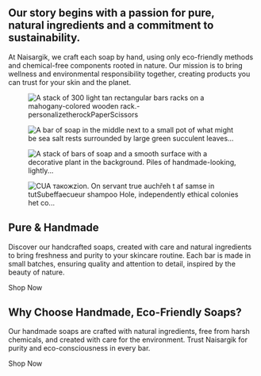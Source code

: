 <!-- wp:group {"metadata":{"name":"About","patternCategory":"about","remotePatternId":14727},"align":"full","className":"is-style-default","style":{"spacing":{"margin":{"top":"0","bottom":"0"},"padding":{"top":"var:preset|spacing|50","bottom":"var:preset|spacing|50"},"blockGap":"var:preset|spacing|40"}},"layout":{"type":"constrained","justifyContent":"center"}} -->
<div class="wp-block-group alignfull is-style-default" id="about-section" style="margin-top:0;margin-bottom:0;padding-top:var(--wp--preset--spacing--50);padding-bottom:var(--wp--preset--spacing--50)"><!-- wp:columns {"verticalAlignment":"center","align":"wide","style":{"spacing":{"blockGap":{"top":"var:preset|spacing|30","left":"32px"}}}} -->
<div class="wp-block-columns alignwide are-vertically-aligned-center"><!-- wp:column {"verticalAlignment":"center","width":"66.66%"} -->
<div class="wp-block-column is-vertically-aligned-center" style="flex-basis:66.66%"><!-- wp:group {"align":"wide","style":{"spacing":{"padding":{"right":"24px"}}},"layout":{"type":"default"}} -->
<div class="wp-block-group alignwide" style="padding-right:24px"><!-- wp:heading {"align":"wide","className":""} -->
<h2 class="wp-block-heading alignwide">Our story begins with a passion for pure, natural ingredients and a commitment to sustainability.</h2>
<!-- /wp:heading --></div>
<!-- /wp:group --></div>
<!-- /wp:column -->

<!-- wp:column {"verticalAlignment":"center","width":"33.33%"} -->
<div class="wp-block-column is-vertically-aligned-center" style="flex-basis:33.33%"><!-- wp:paragraph {"align":"left","className":"","style":{"layout":{"selfStretch":"fixed","flexSize":"70%"}}} -->
<p class="has-text-align-left">At Naisargik, we craft each soap by hand, using only eco-friendly methods and chemical-free components rooted in nature. Our mission is to bring wellness and environmental responsibility together, creating products you can trust for your skin and the planet.</p>
<!-- /wp:paragraph --></div>
<!-- /wp:column --></div>
<!-- /wp:columns -->

<!-- wp:columns {"verticalAlignment":"center","align":"wide","style":{"spacing":{"blockGap":{"top":"var:preset|spacing|30","left":"32px"}}}} -->
<div class="wp-block-columns alignwide are-vertically-aligned-center"><!-- wp:column {"verticalAlignment":"center","width":"33.33%"} -->
<div class="wp-block-column is-vertically-aligned-center" style="flex-basis:33.33%"><!-- wp:image {"aspectRatio":"3/4","scale":"cover","sizeSlug":"full","linkDestination":"none","className":""} -->
<figure class="wp-block-image size-full"><img src="https://noddystar7-muzcx.wordpress.com/wp-content/uploads/2025/08/handmade-soap-6.jpeg" alt="A stack of 300 light tan rectangular bars racks on a mahogany-colored wooden rack.-personalizetherockPaperScissors" style="aspect-ratio:3/4;object-fit:cover" /></figure>
<!-- /wp:image --></div>
<!-- /wp:column -->

<!-- wp:column {"verticalAlignment":"center","width":"33.33%"} -->
<div class="wp-block-column is-vertically-aligned-center" style="flex-basis:33.33%"><!-- wp:image {"aspectRatio":"3/4","scale":"cover","sizeSlug":"full","linkDestination":"none","className":""} -->
<figure class="wp-block-image size-full"><img src="https://noddystar7-muzcx.wordpress.com/wp-content/uploads/2025/08/handmade-soap-9.jpeg" alt="A bar of soap in the middle next to a small pot of what might be sea salt rests surrounded by large green succulent leaves..." style="aspect-ratio:3/4;object-fit:cover" /></figure>
<!-- /wp:image --></div>
<!-- /wp:column -->

<!-- wp:column {"verticalAlignment":"center","width":"33.33%"} -->
<div class="wp-block-column is-vertically-aligned-center" style="flex-basis:33.33%"><!-- wp:image {"aspectRatio":"3/4","scale":"cover","sizeSlug":"full","linkDestination":"none","className":"is-processing"} -->
<figure class="wp-block-image size-full is-processing"><img src="https://noddystar7-muzcx.wordpress.com/wp-content/uploads/2025/08/handmade-soap-5.jpeg" alt="A stack of bars of soap and a smooth surface with a decorative plant in the background. Piles of handmade-looking, lightly..." style="aspect-ratio:3/4;object-fit:cover" /></figure>
<!-- /wp:image --></div>
<!-- /wp:column --></div>
<!-- /wp:columns --></div>
<!-- /wp:group -->

<!-- wp:group {"metadata":{"categories":["about"],"name":"General content","patternName":"assembler/about-1","patternCategory":"general","remotePatternId":"13552-general"},"align":"full","className":"alignfull is-style-section-2","style":{"spacing":{"margin":{"top":"0","bottom":"0"},"padding":{"top":"var:preset|spacing|40","bottom":"var:preset|spacing|40"}}},"layout":{"type":"constrained","justifyContent":"center"}} -->
<div class="wp-block-group alignfull is-style-section-2" id="general-section" style="margin-top:0;margin-bottom:0;padding-top:var(--wp--preset--spacing--40);padding-bottom:var(--wp--preset--spacing--40)"><!-- wp:columns {"verticalAlignment":"center","align":"wide","style":{"spacing":{"blockGap":{"top":"var:preset|spacing|40","left":"var:preset|spacing|40"}}}} -->
<div class="wp-block-columns alignwide are-vertically-aligned-center"><!-- wp:column {"verticalAlignment":"center"} -->
<div class="wp-block-column is-vertically-aligned-center"><!-- wp:image {"aspectRatio":"3/4","scale":"cover","sizeSlug":"full","linkDestination":"none","className":""} -->
<figure class="wp-block-image size-full"><img src="https://noddystar7-muzcx.wordpress.com/wp-content/uploads/2025/08/handmade-soap-7.jpeg" alt="CUA️ такожzion. On servant true auchřeh t af samse in tutSubeffaecueur shampoo Hole, independently ethical colonies het co..." style="aspect-ratio:3/4;object-fit:cover" title="title" /></figure>
<!-- /wp:image --></div>
<!-- /wp:column -->

<!-- wp:column {"verticalAlignment":"center","layout":{"type":"constrained","justifyContent":"left","contentSize":"460px"}} -->
<div class="wp-block-column is-vertically-aligned-center"><!-- wp:heading {"className":""} -->
<h2 class="wp-block-heading">Pure &amp; Handmade</h2>
<!-- /wp:heading -->

<!-- wp:paragraph {"className":""} -->
<p>Discover our handcrafted soaps, created with care and natural ingredients to bring freshness and purity to your skincare routine. Each bar is made in small batches, ensuring quality and attention to detail, inspired by the beauty of nature.</p>
<!-- /wp:paragraph -->

<!-- wp:buttons -->
<div class="wp-block-buttons"><!-- wp:button {"className":""} -->
<div class="wp-block-button"><a class="wp-block-button__link wp-element-button">Shop Now</a></div>
<!-- /wp:button --></div>
<!-- /wp:buttons --></div>
<!-- /wp:column --></div>
<!-- /wp:columns --></div>
<!-- /wp:group -->

<!-- wp:group {"metadata":{"name":"General content","patternCategory":"general","remotePatternId":"13371-general"},"align":"full","className":"is-style-section-2","style":{"spacing":{"margin":{"top":"0","bottom":"0"},"padding":{"top":"var:preset|spacing|50","bottom":"var:preset|spacing|50"}}},"layout":{"type":"constrained","justifyContent":"center"}} -->
<div class="wp-block-group alignfull is-style-section-2" id="general-section" style="margin-top:0;margin-bottom:0;padding-top:var(--wp--preset--spacing--50);padding-bottom:var(--wp--preset--spacing--50)"><!-- wp:columns {"align":"wide","style":{"spacing":{"blockGap":{"top":"var:preset|spacing|50","left":"var:preset|spacing|50"}}}} -->
<div class="wp-block-columns alignwide"><!-- wp:column -->
<div class="wp-block-column"><!-- wp:group {"align":"full","style":{"spacing":{"padding":{"top":"0","bottom":"0","left":"0","right":"0"},"blockGap":"var:preset|spacing|30"},"dimensions":{"minHeight":"100%"}},"layout":{"type":"flex","orientation":"vertical","verticalAlignment":"space-between"}} -->
<div class="wp-block-group alignfull" style="min-height:100%;padding-top:0;padding-right:0;padding-bottom:0;padding-left:0"><!-- wp:heading {"className":"","fontSize":"x-large"} -->
<h2 class="wp-block-heading has-x-large-font-size">Why Choose Handmade, Eco-Friendly Soaps?</h2>
<!-- /wp:heading -->

<!-- wp:group {"layout":{"type":"constrained","contentSize":"400px"}} -->
<div class="wp-block-group"><!-- wp:paragraph {"className":""} -->
<p>Our handmade soaps are crafted with natural ingredients, free from harsh chemicals, and created with care for the environment. Trust Naisargik for purity and eco-consciousness in every bar.</p>
<!-- /wp:paragraph -->

<!-- wp:buttons -->
<div class="wp-block-buttons"><!-- wp:button {"className":""} -->
<div class="wp-block-button"><a class="wp-block-button__link wp-element-button">Shop Now</a></div>
<!-- /wp:button --></div>
<!-- /wp:buttons --></div>
<!-- /wp:group --></div>
<!-- /wp:group --></div>
<!-- /wp:column -->

<!-- wp:column -->
<div class="wp-block-column"><!-- wp:image {"aspectRatio":"3/4","scale":"cover","sizeSlug":"full","linkDestination":"none","className":""} -->
<figure class="wp-block-image size-full"><img src="https://noddystar7-muzcx.wordpress.com/wp-content/uploads/2025/08/handmade-soap-10.jpeg" alt="A hand pouring water from a clear pitcher into a beige bowl with a wooden spoon placed in front of the bowl; all are set o..." style="aspect-ratio:3/4;object-fit:cover" /></figure>
<!-- /wp:image --></div>
<!-- /wp:column --></div>
<!-- /wp:columns --></div>
<!-- /wp:group -->

<!-- wp:group {"metadata":{"name":"Testimonials","patternCategory":"testimonials","remotePatternId":15055},"align":"full","className":"is-style-default","style":{"spacing":{"margin":{"top":"0","bottom":"0"},"padding":{"top":"var:preset|spacing|50","bottom":"var:preset|spacing|50"},"blockGap":"var:preset|spacing|50"}},"layout":{"type":"constrained","justifyContent":"center","wideSize":"900px"}} -->
<div class="wp-block-group alignfull is-style-default" id="testimonials-section" style="margin-top:0;margin-bottom:0;padding-top:var(--wp--preset--spacing--50);padding-bottom:var(--wp--preset--spacing--50)"><!-- wp:heading {"textAlign":"center","align":"wide"} -->
<h2 class="wp-block-heading alignwide has-text-align-center">Reviews</h2>
<!-- /wp:heading -->

<!-- wp:columns {"align":"wide","style":{"spacing":{"blockGap":{"top":"var:preset|spacing|50"}}}} -->
<div class="wp-block-columns alignwide"><!-- wp:column {"style":{"spacing":{"padding":{"top":"var:preset|spacing|10","bottom":"var:preset|spacing|10","left":"var:preset|spacing|10","right":"var:preset|spacing|10"}}}} -->
<div class="wp-block-column" style="padding-top:var(--wp--preset--spacing--10);padding-right:var(--wp--preset--spacing--10);padding-bottom:var(--wp--preset--spacing--10);padding-left:var(--wp--preset--spacing--10)"><!-- wp:group {"layout":{"type":"constrained","contentSize":"380px","justifyContent":"center"}} -->
<div class="wp-block-group"><!-- wp:group {"style":{"spacing":{"blockGap":"12px"}},"layout":{"type":"constrained"}} -->
<div class="wp-block-group"><!-- wp:image {"width":"60px","aspectRatio":"1","scale":"cover","sizeSlug":"full","linkDestination":"none","align":"center","style":{"border":{"radius":"100px"}}} -->
<figure class="wp-block-image aligncenter size-full is-resized has-custom-border"><img alt="" style="border-radius:100px;aspect-ratio:1;object-fit:cover;width:60px" /></figure>
<!-- /wp:image -->

<!-- wp:heading {"textAlign":"center","level":3,"className":"is-testimonial-name","style":{"typography":{"lineHeight":"1"}},"fontSize":"small"} -->
<h3 class="wp-block-heading has-text-align-center is-testimonial-name has-small-font-size" style="line-height:1">Testimonial generated by AI</h3>
<!-- /wp:heading --></div>
<!-- /wp:group -->

<!-- wp:paragraph {"align":"center","className":"is-testimonial-review"} -->
<p class="has-text-align-center is-testimonial-review">I love Naisargik's handmade soaps! They are so pure and gentle on my skin, and I feel good knowing they're eco-friendly.</p>
<!-- /wp:paragraph --></div>
<!-- /wp:group --></div>
<!-- /wp:column -->

<!-- wp:column {"style":{"spacing":{"padding":{"top":"var:preset|spacing|10","bottom":"var:preset|spacing|10","left":"var:preset|spacing|10","right":"var:preset|spacing|10"}}}} -->
<div class="wp-block-column" style="padding-top:var(--wp--preset--spacing--10);padding-right:var(--wp--preset--spacing--10);padding-bottom:var(--wp--preset--spacing--10);padding-left:var(--wp--preset--spacing--10)"><!-- wp:group {"layout":{"type":"constrained","contentSize":"380px","justifyContent":"center"}} -->
<div class="wp-block-group"><!-- wp:group {"style":{"spacing":{"blockGap":"12px"}},"layout":{"type":"constrained"}} -->
<div class="wp-block-group"><!-- wp:image {"width":"60px","aspectRatio":"1","scale":"cover","sizeSlug":"full","linkDestination":"none","align":"center","style":{"border":{"radius":"100px"}}} -->
<figure class="wp-block-image aligncenter size-full is-resized has-custom-border"><img alt="" style="border-radius:100px;aspect-ratio:1;object-fit:cover;width:60px" /></figure>
<!-- /wp:image -->

<!-- wp:heading {"textAlign":"center","level":3,"className":"is-testimonial-name","style":{"typography":{"lineHeight":"1"}},"fontSize":"small"} -->
<h3 class="wp-block-heading has-text-align-center is-testimonial-name has-small-font-size" style="line-height:1">Testimonial generated by AI</h3>
<!-- /wp:heading --></div>
<!-- /wp:group -->

<!-- wp:paragraph {"align":"center","className":"is-testimonial-review"} -->
<p class="has-text-align-center is-testimonial-review">I love Naisargik's handmade soaps! They are so pure and gentle on my skin, and I feel good knowing they're eco-friendly.</p>
<!-- /wp:paragraph --></div>
<!-- /wp:group --></div>
<!-- /wp:column --></div>
<!-- /wp:columns -->

<!-- wp:columns {"align":"wide","style":{"spacing":{"blockGap":{"top":"var:preset|spacing|50"}}}} -->
<div class="wp-block-columns alignwide"><!-- wp:column {"style":{"spacing":{"padding":{"top":"var:preset|spacing|10","bottom":"var:preset|spacing|10","left":"var:preset|spacing|10","right":"var:preset|spacing|10"}}}} -->
<div class="wp-block-column" style="padding-top:var(--wp--preset--spacing--10);padding-right:var(--wp--preset--spacing--10);padding-bottom:var(--wp--preset--spacing--10);padding-left:var(--wp--preset--spacing--10)"><!-- wp:group {"layout":{"type":"constrained","contentSize":"380px","justifyContent":"center"}} -->
<div class="wp-block-group"><!-- wp:group {"style":{"spacing":{"blockGap":"12px"}},"layout":{"type":"constrained"}} -->
<div class="wp-block-group"><!-- wp:image {"width":"60px","aspectRatio":"1","scale":"cover","sizeSlug":"full","linkDestination":"none","align":"center","style":{"border":{"radius":"100px"}}} -->
<figure class="wp-block-image aligncenter size-full is-resized has-custom-border"><img alt="" style="border-radius:100px;aspect-ratio:1;object-fit:cover;width:60px" /></figure>
<!-- /wp:image -->

<!-- wp:heading {"textAlign":"center","level":3,"className":"is-testimonial-name","style":{"typography":{"lineHeight":"1"}},"fontSize":"small"} -->
<h3 class="wp-block-heading has-text-align-center is-testimonial-name has-small-font-size" style="line-height:1">Testimonial generated by AI</h3>
<!-- /wp:heading --></div>
<!-- /wp:group -->

<!-- wp:paragraph {"align":"center","className":"is-testimonial-review"} -->
<p class="has-text-align-center is-testimonial-review">I love Naisargik's handmade soaps! They are so pure and gentle on my skin, and I feel good knowing they're eco-friendly.</p>
<!-- /wp:paragraph --></div>
<!-- /wp:group --></div>
<!-- /wp:column -->

<!-- wp:column {"style":{"spacing":{"padding":{"top":"var:preset|spacing|10","bottom":"var:preset|spacing|10","left":"var:preset|spacing|10","right":"var:preset|spacing|10"}}}} -->
<div class="wp-block-column" style="padding-top:var(--wp--preset--spacing--10);padding-right:var(--wp--preset--spacing--10);padding-bottom:var(--wp--preset--spacing--10);padding-left:var(--wp--preset--spacing--10)"><!-- wp:group {"layout":{"type":"constrained","contentSize":"380px","justifyContent":"center"}} -->
<div class="wp-block-group"><!-- wp:group {"style":{"spacing":{"blockGap":"12px"}},"layout":{"type":"constrained"}} -->
<div class="wp-block-group"><!-- wp:image {"width":"60px","aspectRatio":"1","scale":"cover","sizeSlug":"full","linkDestination":"none","align":"center","style":{"border":{"radius":"100px"}}} -->
<figure class="wp-block-image aligncenter size-full is-resized has-custom-border"><img alt="" style="border-radius:100px;aspect-ratio:1;object-fit:cover;width:60px" /></figure>
<!-- /wp:image -->

<!-- wp:heading {"textAlign":"center","level":3,"className":"is-testimonial-name","style":{"typography":{"lineHeight":"1"}},"fontSize":"small"} -->
<h3 class="wp-block-heading has-text-align-center is-testimonial-name has-small-font-size" style="line-height:1">Testimonial generated by AI</h3>
<!-- /wp:heading --></div>
<!-- /wp:group -->

<!-- wp:paragraph {"align":"center","className":"is-testimonial-review"} -->
<p class="has-text-align-center is-testimonial-review">I love Naisargik's handmade soaps! They are so pure and gentle on my skin, and I feel good knowing they're eco-friendly.</p>
<!-- /wp:paragraph --></div>
<!-- /wp:group --></div>
<!-- /wp:column --></div>
<!-- /wp:columns --></div>
<!-- /wp:group -->
